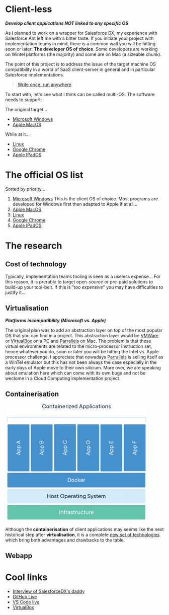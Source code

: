 # Client-less
***Develop client applications NOT linked to any specific OS***

As I planned to work on a wrapper for Salesforce DX, my experience with Salesforce Ant left me with a bitter taste. If you initiate your project with implementation teams in mind, there is a common wall you will be hitting soon or later: **The developer OS of choice**. Some developers are working on Wintel platforms (the majority) and some are on Mac (a sizeable chunk).

The point of this project is to address the issue of the target machine OS compatibility in a world of SaaS client-server in general and in particular Salesforce implementations.

> [Write once, run anywhere](https://en.wikipedia.org/wiki/Write_once,_run_anywhere).

To start with, let's see what I think can be called multi-OS. The software needs to support:

The original target...
* [Microsoft Windows](https://www.microsoft.com/en-gb/windows)
* [Apple MacOS](https://www.apple.com/uk/macos)

While at it...
* [Linux](https://en.wikipedia.org/wiki/Linux)
* [Google Chrome](https://chromeos.google/)
* [Apple IPadOS](https://www.apple.com/uk/ipados)

# The official  OS list

Sorted by priority...

1. [Microsoft Windows](https://www.microsoft.com/en-gb/windows) This is the client OS of choice. Most programs are developed for Windows first then adapted to Apple if at all...
1. [Apple MacOS](https://www.apple.com/uk/macos)
1. [Linux](https://en.wikipedia.org/wiki/Linux)
1. [Google Chrome](https://chromeos.google/)
1. [Apple IPadOS](https://www.apple.com/uk/ipados)

# The research

## Cost of technology

Typically, implementation teams tooling is seen as a useless expense... For this reason, it is prerable to target open-source or pre-paid solutions to build-up your tool-belt. If this is "*too expensive*" you may have difficulties to justify it...

## Virtualisation
***Platforms incompatibility (Microsoft vs. Apple)***

The original plan was to add an abstraction layer on top of the most popular OS that you can find in a project. This abstraction layer would be [VMWare](https://www.vmware.com/) or [VirtualBox](https://www.virtualbox.org/) on a PC and [Parrallels](https://www.parallels.com/) on Mac. The problem is that these virtual environments are related to the micro-processor instruction set, hence whatever you do, soon or later you will be hitting the Intel vs. Apple processor challenge. I appreciate that nowadays [Parrallels](https://www.parallels.com/products/desktop/) is selling itself as a WinTel emulator but this has not been always the case especially in the early days of Apple move to their own silicium. More over, we are speaking about emulation here which can come with its own bugs and not be weclome in a Cloud Computing implementation project.   

## Containerisation

![Containerisation by Docker.](/images/containers.png)

Although the **containerisation** of client applications may seems like the next historical step after **virtualisation**, it is a complete [new set of technologies](https://www.docker.com/resources/what-container/) which bring both advantages and drawbacks to the table.

## Webapp

# Cool links

* [Interview of SalesforceDX's daddy](https://www.youtube.com/watch?v=Kfw_alKEmFY)
* [GitHub Live](https://github.dev/github/dev)
* [VS Code live](https://vscode.dev/)
* [VirtualBox](https://www.virtualbox.org/)
